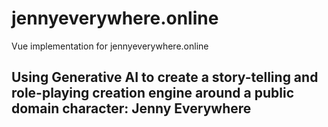 # jennyeverywhere.online

Vue implementation for jennyeverywhere.online

## Using Generative AI to create a story-telling and role-playing creation engine around a public domain character: Jenny Everywhere
